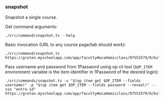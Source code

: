 ### snapshot

Snapshot a single course.

Get command arguments:

```
./src/command/snapshot.ts --help
```

Basic invocation (URL to any course page/tab should work):

```
./src/command/snapshot.ts https://groton.myschoolapp.com/app/faculty#academicclass/97551579/0/bulletinboard
```

Pass username and password from 1Password using op cli tool (`$OP_ITEM` environment variable is the item identifier in 1Password of the desired login):

```
./src/commands/snapshot.ts -u "$(op item get $OP_ITEM --fields username)" -p "$(op item get $OP_ITEM --fields password --reveal)" --sso "entra-id" https://groton.myschoolapp.com/app/faculty#academicclass/97551579/0/bulletinboard
```
